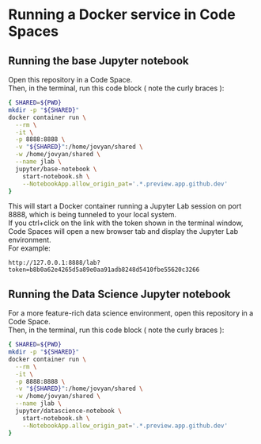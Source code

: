 # Running a Docker service in Code Spaces

## Running the base Jupyter notebook
Open this repository in a Code Space.  
Then, in the terminal, run this code block ( note the curly braces ):
```bash
{ SHARED=${PWD}
mkdir -p "${SHARED}"
docker container run \
  --rm \
  -it \
  -p 8888:8888 \
  -v "${SHARED}":/home/jovyan/shared \
  -w /home/jovyan/shared \
  --name jlab \
  jupyter/base-notebook \
    start-notebook.sh \
    --NotebookApp.allow_origin_pat='.*.preview.app.github.dev'
}
```

This will start a Docker container running a Jupyter Lab session on port 8888, which is being tunneled to your local system.  
If you ctrl+click on the link with the token shown in the terminal window, 
Code Spaces will open a new browser tab and display the Jupyter Lab environment.  
For example:

```
http://127.0.0.1:8888/lab?token=b8b0a62e4265d5a89e0aa91adb8248d5410fbe55620c3266
```

## Running the Data Science Jupyter notebook
For a more feature-rich data science environment, 
open this repository in a Code Space.  
Then, in the terminal, run this code block ( note the curly braces ):
```bash
{ SHARED=${PWD}
mkdir -p "${SHARED}"
docker container run \
  --rm \
  -it \
  -p 8888:8888 \
  -v "${SHARED}":/home/jovyan/shared \
  -w /home/jovyan/shared \
  --name jlab \
  jupyter/datascience-notebook \
    start-notebook.sh \
    --NotebookApp.allow_origin_pat='.*.preview.app.github.dev'
}
```

